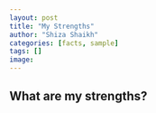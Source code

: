 ```yaml
---
layout: post
title: "My Strengths"
author: "Shiza Shaikh"
categories: [facts, sample]
tags: []
image: 
---
```


## What are my strengths?

